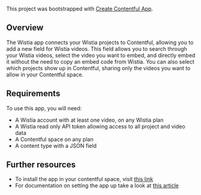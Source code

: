 This project was bootstrapped with [Create Contentful App](https://github.com/contentful/create-contentful-app).

## Overview

The Wistia app connects your Wistia projects to Contentful, allowing you to add a new field for Wistia videos. This field allows you to search through your Wistia videos, select the video you want to embed, and directly embed it without the need to copy an embed code from Wistia. You can also select which projects show up in Contentful, sharing only the videos you want to allow in your Contentful space.

## Requirements

To use this app, you will need:

- A Wistia account with at least one video, on any Wistia plan
- A Wistia read only API token allowing access to all project and video data
- A Contentful space on any plan
- A content type with a JSON field

## Further resources

- To install the app in your contentful space, visit [this link](https://www.contentful.com/marketplace/app/wistia/)
- For documentation on setting the app up take a look at [this article](https://www.contentful.com/help/wistia-app/)
